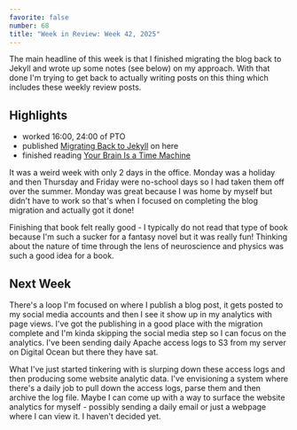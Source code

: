 ```yaml
---
favorite: false
number: 68
title: "Week in Review: Week 42, 2025"
---
```


The main headline of this week is that I finished migrating the blog back to
Jekyll and wrote up some notes (see below) on my approach. With that done I'm
trying to get back to actually writing posts on this thing which includes these
weekly review posts.

## Highlights

* worked 16:00, 24:00 of PTO
* published [Migrating Back to Jekyll][post_67] on here
* finished reading [Your Brain Is a Time Machine][book_583]

It was a weird week with only 2 days in the office. Monday was a holiday and
then Thursday and Friday were no-school days so I had taken them off over the
summer. Monday was great because I was home by myself but didn't have to work
so that's when I focused on completing the blog migration and actually got it
done!

Finishing that book felt really good - I typically do not read that type of book
because I'm such a sucker for a fantasy novel but it was really fun! Thinking
about the nature of time through the lens of neuroscience and physics was such a
good idea for a book.

## Next Week

There's a loop I'm focused on where I publish a blog post, it gets posted to my
social media accounts and then I see it show up in my analytics with page views.
I've got the publishing in a good place with the migration complete and I'm
kinda skipping the social media step so I can focus on the analytics. I've been
sending daily Apache access logs to S3 from my server on Digital Ocean but there
they have sat.

What I've just started tinkering with is slurping down these access logs and
then producing some website analytic data. I've envisioning a system where
there's a daily job to pull down the access logs, parse them and then archive
the log file. Maybe I can come up with a way to surface the website analytics
for myself - possibly sending a daily email or just a webpage where I can view
it. I haven't decided yet.

[gh-activity]: https://github.com/search?s=created&o=desc&q=author:jonallured+created:2025-10-12..2025-10-18
[post_67]: https://www.jonallured.com/posts/2025/10/17/migrating-back-to-jekyll.html
[book_583]: https://wwnorton.com/books/Your-Brain-Is-a-Time-Machine/
